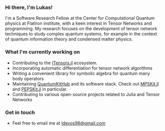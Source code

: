 ### Hi there, I'm Lukas!

I'm a Software Research Fellow at the Center for Computational Quantum physics at Flatiron institute, with a keen interest in Tensor Networks and programming.
My research focuses on the development of tensor network techniques to study complex quantum systems, for example in the context of quantum information theory and condensed matter physics.

### What I'm currently working on
- Contributing to the [ITensors.jl](https://github.com/ITensor/ITensors.jl) ecosystem.
- Incorporating automatic differentiation for tensor network algorithms
- Writing a convenient library for symbolic algebra for quantum many body operators
- Maintaining [QuantumKitHub](https://github.com/QuantumKitHub) and its software stack. Check out [MPSKit.jl](https://github.com/QuantumKitHub/MPSKit.jl) and [PEPSKit.jl](https://github.com/QuantumKitHub/PEPSKit.jl) in particular.
- Contributing to various open-source projects related to Julia and Tensor Networks

### Get in touch
- Feel free to email me at [ldevos98@gmail.com](mailto:ldevos98@gmail.com)
